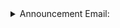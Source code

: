 <details><summary>Announcement Email:</summary>
<p>

### Calling all blockchain enthusiasts!

CORE Multichain is building the future through blockchain technology and is looking to expand its team. We are looking for AI researchers, university professors, computer scientists, mathematicians, cryptographers, and data scientists to join our team.

</p>
</details>
